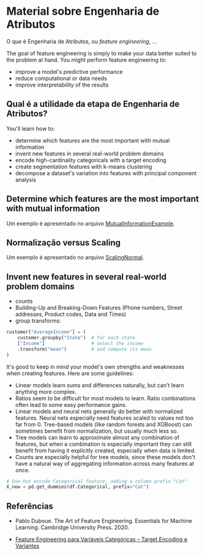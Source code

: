 # Material sobre Engenharia de Atributos

O que é Engenharia de Atributos, ou *feature engineering*, ...

The goal of feature engineering is simply to make your data better suited to the problem at hand. You might perform feature engineering to:

* improve a model's predictive performance
* reduce computational or data needs
* improve interpretability of the results

## Qual é a utilidade da etapa de Engenharia de Atributos?

You'll learn how to:

* determine which features are the most important with mutual information
* invent new features in several real-world problem domains
* encode high-cardinality categoricals with a target encoding
* create segmentation features with k-means clustering
* decompose a dataset's variation into features with principal component analysis

## Determine which features are the most important with mutual information

Um exemplo é apresentado no arquivo [MutualInformationExample](src/MutualInformationExample.ipynb).

## Normalização versus Scaling

Um exemplo é apresentado no arquivo [ScalingNormal](src/ScalingNormal.ipynb).

## Invent new features in several real-world problem domains

* counts
* Building-Up and Breaking-Down Features (Phone numbers, Street addresses, Product codes, Data and Times)
* group transforms: 

````python
customer["AverageIncome"] = (
    customer.groupby("State")  # for each state
    ["Income"]                 # select the income
    .transform("mean")         # and compute its mean
)
````

It's good to keep in mind your model's own strengths and weaknesses when creating features. Here are some guidelines:
* Linear models learn sums and differences naturally, but can't learn anything more complex.
* Ratios seem to be difficult for most models to learn. Ratio combinations often lead to some easy performance gains.
* Linear models and neural nets generally do better with normalized features. Neural nets especially need features scaled to values not too far from 0. Tree-based models (like random forests and XGBoost) can sometimes benefit from normalization, but usually much less so.
* Tree models can learn to approximate almost any combination of features, but when a combination is especially important they can still benefit from having it explicitly created, especially when data is limited.
* Counts are especially helpful for tree models, since these models don't have a natural way of aggregating information across many features at once.

````python
# One-hot encode Categorical feature, adding a column prefix "Cat"
X_new = pd.get_dummies(df.Categorical, prefix="Cat")
````


## Referências

* Pablo Duboue. The Art of Feature Engineering. Essentials for Machine Learning. Cambridge University Press. 2020. 

* [Feature Engineering para Variáveis Categóricas – Target Encoding e Variantes](https://dataml.com.br/feature-engineering-para-variaveis-categoricas-target-encoding/)

